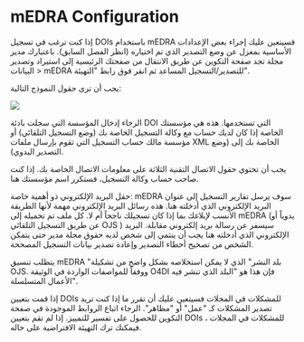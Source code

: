 # mEDRA Configuration

إذا كنت ترغب في تسجيل DOIs باستخدام mEDRA فسيتعين عليك إجراء بعض الإعدادات الأساسية بمعزل عن وضع التصدير الذي تم اختياره (انظر الفصل السابق). باعتبارك مدير مجلة تجد صفحة التكوين عن طريق الانتقال من صفحتك الرئيسية إلى استيراد وتصدير البيانات &gt; mEDRA للتصدير/التسجيل المساعد ثم انقر فوق رابط "التهيئة".

يجب أن ترى حقول النموذج التالية:

![](assets/MEDRA-basic-config.png)

الرجاء إدخال المؤسسة التي سجلت بادئة DOI التي تستخدمها. هذه هي مؤسستك الخاصة إذا كان لديك حساب مع وكالة التسجيل الخاصة بك (وضع التسجيل التلقائي) أو مؤسسة مالك حساب التسجيل التي تقوم بإرسال ملفات XML الخاصة بك إلى (وضع التصدير اليدوي).

يجب أن تحتوي حقول الاتصال التقنية الثلاثة على معلومات الاتصال الخاصة بك. إذا كنت صاحب حساب وكالة التسجيل، فستكرر اسم مؤسستك هنا.

حقل البريد الإلكتروني ذو أهمية خاصة: mEDRA سوف يرسل تقارير التسجيل إلى عنوان البريد الإلكتروني الذي أدخلته هنا. هذه رسائل البريد الإلكتروني مهمة لأنها الطريقة الأنسب لإبلاغك بما إذا كان تسجيلك ناجحاً أم لا. كل ملف تم تحميله إلى mEDRA (يدوياً أو عن طريق التسجيل التلقائي OJS ) سيسفر عن رسالة بريد إلكتروني مقابلة. البريد الإلكتروني الذي أدخلته هنا يجب أن ينتمي إلى شخص لديه حقوق مجلة مدير حتى يتمكن الشخص من تصحيح أخطاء التصدير وإعادة تصدير بيانات التسجيل المصححة.

يتطلب تنسيق mEDRA "بلد النشر" الذي لا يمكن استخلاصه بشكل واضح من تشكيلة OJS. ووفقاً للمواصفات الواردة في الوثيقة O4DI فإن هذا هو "البلد الذي تنشر فيه الأعمال المتسلسلة".

إذا قمت بتعيين DOIs للمشكلات في المجلات فسيتعين عليك أن تقرر ما إذا كنت تريد تصدير المشكلات كـ "عمل" أو "مظاهر". الرجاء اتباع الروابط الموجودة في صفحة التكوين للحصول على تفسير للتمييز. إذا لم تقم بتعيين DOIs للمشكلات في المجلات ، فيمكنك ترك التهيئة الافتراضية على حاله.
